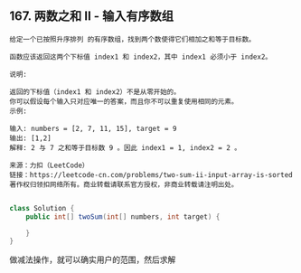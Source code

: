 ## 167. 两数之和 II - 输入有序数组


>
    给定一个已按照升序排列 的有序数组，找到两个数使得它们相加之和等于目标数。
    
    函数应该返回这两个下标值 index1 和 index2，其中 index1 必须小于 index2。
    
    说明:
    
    返回的下标值（index1 和 index2）不是从零开始的。
    你可以假设每个输入只对应唯一的答案，而且你不可以重复使用相同的元素。
    示例:
    
    输入: numbers = [2, 7, 11, 15], target = 9
    输出: [1,2]
    解释: 2 与 7 之和等于目标数 9 。因此 index1 = 1, index2 = 2 。
    
    来源：力扣（LeetCode）
    链接：https://leetcode-cn.com/problems/two-sum-ii-input-array-is-sorted
    著作权归领扣网络所有。商业转载请联系官方授权，非商业转载请注明出处。
>


```java

class Solution {
    public int[] twoSum(int[] numbers, int target) {

    }
}

```

做减法操作，就可以确实用户的范围，然后求解